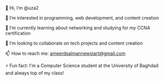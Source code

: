 👋 Hi, I’m @uza2

👀 I’m interested in programming, web development, and content creation

🌱 I’m currently learning about networking and studying for my CCNA certification

💞️ I’m looking to collaborate on tech projects and content creation

📫 How to reach me: ameerdsalmannewstart@gmail.com

⚡ Fun fact: I'm a Computer Science student at the University of Baghdad and always top of my class!

<!---
uza2/uza2 is a ✨ special ✨ repository because its `README.md` (this file) appears on your GitHub profile.
You can click the Preview link to take a look at your changes.
--->
